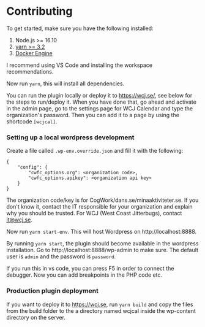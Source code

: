 # Contributing

To get started, make sure you have the following installed:

1. Node.js >= 16.10
2. [yarn >= 3.2](https://yarnpkg.com/getting-started/install)
3. [Docker Engine](https://docs.docker.com/engine/install/)

I recommend using VS Code and installing the workspace recommendations.

Now run `yarn`, this will install all dependencies. 

You can run the plugin locally or deploy it to https://wcj.se/, see below for the steps to run/deploy it. 
When you have done that, go ahead and activate in the admin page, go to the settings page for WCJ Calendar and 
type the organization's password. Then you can add it to a page by using the shortcode `[wcjcal]`.

### Setting up a local wordpress development

Create a file called `.wp-env.override.json` and fill it with the following:

```
{
    "config": {
        "cwfc_options.org": <organization code>,
        "cwfc_options.apikey": <organization api key>
    }
}
```

The organization code/key is for CogWork/dans.se/minaaktiviteter.se. If you don't know it, contact the IT responsible for your organization and explain why you should be trusted. For WCJ (West Coast Jitterbugs), contact it@wcj.se.

Now run `yarn start-env`. This will host Wordpress on http://localhost:8888.

By running `yarn start`, the plugin should become available in the wordpress installation. Go to http://localhost:8888/wp-admin to make sure. The default user is `admin` and the password is `password`. 

If you run this in vs code, you can press F5 in order to connect the debugger. Now you can add breakpoints in the PHP code etc. 

### Production plugin deployment

If you want to deploy it to https://wcj.se, run `yarn build` and copy the files from the build folder to the a 
directory named wcjcal inside the wp-content directory on the server.
